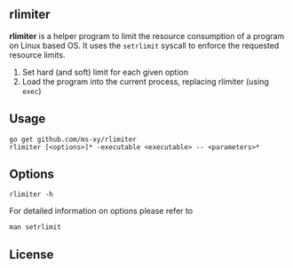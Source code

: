 ## rlimiter

**rlimiter** is a helper program to limit the resource consumption of a program
on Linux based OS. It uses the `setrlimit` syscall to enforce the requested
resource limits.

1. Set hard (and soft) limit for each given option
2. Load the program into the current process, replacing rlimiter (using `exec`)

## Usage

```shell
go get github.com/ms-xy/rlimiter
rlimiter [<options>]* -executable <executable> -- <parameters>*
```

## Options

```shell
rlimiter -h
```

For detailed information on options please refer to
```shell
man setrlimit
```

## License


